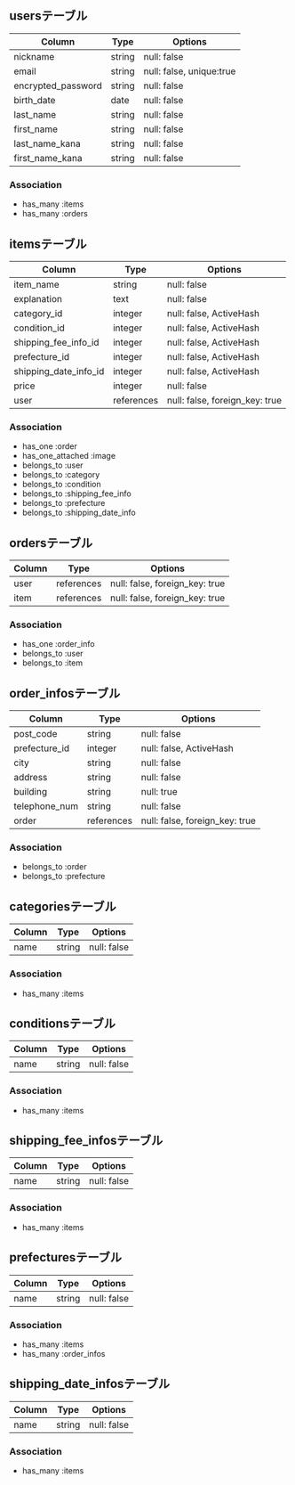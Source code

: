 ## usersテーブル

| Column              | Type       | Options                        |
| ------------------- | ---------- | ------------------------------ |
| nickname            | string     | null: false                    |
| email               | string     | null: false, unique:true       |
| encrypted_password  | string     | null: false                    |
| birth_date          | date       | null: false                    |
| last_name           | string     | null: false                    |
| first_name          | string     | null: false                    |
| last_name_kana      | string     | null: false                    |
| first_name_kana     | string     | null: false                    |

### Association
- has_many :items
- has_many :orders


## itemsテーブル

| Column                 | Type       | Options                        |
| -------------------    | ---------- | ------------------------------ |
| item_name              | string     | null: false                    |
| explanation            | text       | null: false                    |
| category_id            | integer    | null: false, ActiveHash        |
| condition_id           | integer    | null: false, ActiveHash        |
| shipping_fee_info_id   | integer    | null: false, ActiveHash        |
| prefecture_id          | integer    | null: false, ActiveHash        |
| shipping_date_info_id  | integer    | null: false, ActiveHash        |
| price                  | integer    | null: false                    |
| user                   | references | null: false, foreign_key: true |

### Association
- has_one :order
- has_one_attached :image
- belongs_to :user
- belongs_to :category
- belongs_to :condition
- belongs_to :shipping_fee_info
- belongs_to :prefecture
- belongs_to :shipping_date_info

## ordersテーブル

| Column              | Type       | Options                        |
| ------------------- | ---------- | ------------------------------ |
| user                | references | null: false, foreign_key: true |
| item                | references | null: false, foreign_key: true |

### Association
- has_one :order_info
- belongs_to :user
- belongs_to :item


## order_infosテーブル

| Column              | Type       | Options                        |
| ------------------- | ---------- | ------------------------------ |
| post_code           | string     | null: false                    |
| prefecture_id       | integer    | null: false, ActiveHash        |
| city                | string     | null: false                    |
| address             | string     | null: false                    |
| building            | string     | null: true                     |
| telephone_num       | string     | null: false                    |
| order               | references | null: false, foreign_key: true |

### Association
- belongs_to :order
- belongs_to :prefecture


## categoriesテーブル

| Column              | Type       | Options                        |
| ------------------- | ---------- | ------------------------------ |
| name                | string     | null: false                    |

### Association
- has_many :items


## conditionsテーブル

| Column              | Type       | Options                        |
| ------------------- | ---------- | ------------------------------ |
| name                | string     | null: false                    |

### Association
- has_many :items


## shipping_fee_infosテーブル

| Column              | Type       | Options                        |
| ------------------- | ---------- | ------------------------------ |
| name                | string     | null: false                    |

### Association
- has_many :items


## prefecturesテーブル

| Column              | Type       | Options                        |
| ------------------- | ---------- | ------------------------------ |
| name                | string     | null: false                    |

### Association
- has_many :items
- has_many :order_infos


## shipping_date_infosテーブル

| Column              | Type       | Options                        |
| ------------------- | ---------- | ------------------------------ |
| name                | string     | null: false                    |

### Association
- has_many :items
